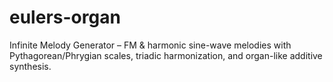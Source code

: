 # eulers-organ
Infinite Melody Generator – FM &amp; harmonic sine-wave melodies with Pythagorean/Phrygian scales, triadic harmonization, and organ-like additive synthesis.
